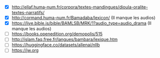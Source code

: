 - [x] http://ellaf.huma-num.fr/corpora/textes-mandingues/dioula-oralite-textes-narratifs/
- [x] http://cormand.huma-num.fr/Bamadaba/lexicon/ (Il manque les audios)
- [x] https://live.bible.is/bible/BAMLSB/MRK/1?audio_type=audio_drama (Il manque les audios)
- [ ] https://books.openedition.org/demopolis/515
- [ ] http://islam.faq.free.fr/langues/bambara/lexique.htm
- [ ] https://huggingface.co/datasets/allenai/nllb
- [ ] https://jw.org
